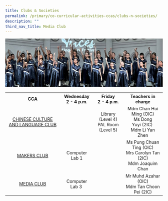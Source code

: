 ```yaml
---
title: Clubs & Societies
permalink: /primary/co-curricular-activities-ccas/clubs-n-societies/
description: ""
third_nav_title: Media Club
---
```

![](/images/01%20Banner%20Photos/cca.jpg)

<table class="iveo_table ives_tab_simple3">
<tbody>
<tr>
<th style="text-align: center;">CCA</th>
<th style="text-align: center;">Wednesday<br>2 - 4 p.m.</th>
<th style="text-align: center;">Friday<br>2 - 4 p.m.</th>
<th style="text-align: center;">Teachers in charge</th>
</tr>
<tr>
<td style="text-align: center;"><a href="https://staging.d6ffahuouz5lv.amplifyapp.com/primary/co-curricular-activities-ccas/clubs-n-societies/clcc-mass-communication/">CHINESE CULTURE AND LANGUAGE CLUB</a></td>
<td style="text-align: center;">&nbsp;</td>
<td style="text-align: center;">Library (Level 4)<br>PAL Room (Level 5)</td>
<td style="text-align: center;">
<div>Mdm Chan Hui Ming (OIC)</div>
<div>Ms Dong Yuyi&nbsp;(2IC)&nbsp;</div>
<div>Mdm Li Yan Zhen</div>

</td>
</tr>

<tr>
<td style="text-align: center;"><a href="/primary/co-curricular-activities-ccas/clubs-n-societies/makers-club">MAKERS CLUB</a></td>
<td style="text-align: center;">Computer Lab 1</td>
<td style="text-align: center;">&nbsp;</td>
<td style="text-align: center;">Ms Pung Chuan Ting (OIC)<br>Mrs Carolyn Tan (2IC)<br>Mdm Joaquim Chan</td>
</tr>
<tr>
<td style="text-align: center;"><a href="/primary/co-curricular-activities-ccas/clubs-n-societies/media-club">MEDIA CLUB</a></td>
<td style="text-align: center;">Computer Lab 3&nbsp;</td>
<td style="text-align: center;">&nbsp;</td>
<td style="text-align: center;">
<div>Mr Muhd Azahar (OIC)</div>
<div>Mdm Tan Choon Pei (2IC)</div>
</td>
</tr>
</tbody>
</table>